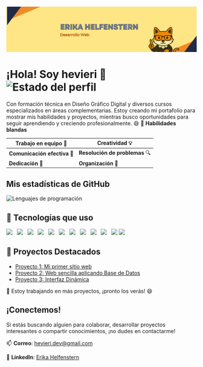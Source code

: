 ![Banner personalizado](https://raw.githubusercontent.com/hevieri/hevieri/main/banner-hevieri.png)



# ¡Hola! Soy hevieri 👋  ![Estado del perfil](https://img.shields.io/badge/Status-Disponible%20para%20nuevos%20proyectos-brightgreen)

Con formación técnica en Diseño Gráfico Digital y diversos cursos especializados en áreas complementarias.
Estoy creando mi portafolio para mostrar mis habilidades y proyectos, mientras busco oportunidades para seguir aprendiendo y creciendo profesionalmente. 😄
🌟 **Habilidades blandas**  

| **Trabajo en equipo** 🤝  | **Creatividad** 💡   |  
|---------------------------|----------------------|  
| **Comunicación efectiva** 💬 | **Resolución de problemas** 🔍 |  
| **Dedicación** 🔧         | **Organización** 📅   |  



## Mis estadísticas de GitHub


![Lenguajes de programación](https://github-readme-stats.vercel.app/api/top-langs/?username=hevieri&langs_count=6&count_private=true&show_icons=true&hide_title=true&layout=compact)

## 🧰 Tecnologías que uso
<p align="left">
  <img src="https://cdn.jsdelivr.net/gh/devicons/devicon/icons/github/github-original.svg" width="40" />&nbsp;&nbsp;
  <img src="https://cdn.jsdelivr.net/gh/devicons/devicon/icons/git/git-original.svg" width="40" />&nbsp;&nbsp; 
  <img src="https://cdn.jsdelivr.net/gh/devicons/devicon/icons/figma/figma-original.svg" width="40" />&nbsp;&nbsp;
  <img src="https://cdn.jsdelivr.net/gh/devicons/devicon/icons/wordpress/wordpress-original.svg" width="40" />&nbsp;&nbsp;
  <img src="https://cdn.jsdelivr.net/gh/devicons/devicon/icons/html5/html5-original.svg" width="40" />&nbsp;&nbsp;
  <img src="https://cdn.jsdelivr.net/gh/devicons/devicon/icons/css3/css3-original.svg" width="40" />&nbsp;&nbsp;
  <img src="https://cdn.jsdelivr.net/gh/devicons/devicon/icons/javascript/javascript-original.svg" width="40" />&nbsp;&nbsp;
  <img src="https://cdn.jsdelivr.net/gh/devicons/devicon/icons/jquery/jquery-original.svg" width="40" />&nbsp;&nbsp;
  <img src="https://cdn.jsdelivr.net/gh/devicons/devicon/icons/bootstrap/bootstrap-original.svg" width="40" />&nbsp;&nbsp;
  <img src="https://cdn.jsdelivr.net/gh/devicons/devicon/icons/php/php-original.svg" width="40" />&nbsp;&nbsp;
  <img src="https://cdn.jsdelivr.net/gh/devicons/devicon/icons/mysql/mysql-original.svg" width="40" />
  <img src="https://img.icons8.com/color/512/vite.png" width="40" />&nbsp;&nbsp;
</p>

</p>


</p>

## 🚀 Proyectos Destacados

- [Proyecto 1: Mi primer sitio web](https://github.com/hevieri/SitioWebMorningstar)
- [Proyecto 2: Web sencilla aplicando Base de Datos](https://github.com/hevieri/MugiwaraWeb)
- [Proyecto 3: Interfaz Dinámica](https://github.com/hevieri/SlotMachine)

🔧 Estoy trabajando en más proyectos, ¡pronto los verás! 😄


## ¡Conectemos!

Si estás buscando alguien para colaborar, desarrollar proyectos interesantes o compartir conocimientos, ¡no dudes en contactarme!

📫 **Correo**: [hevieri.dev@gmail.com](mailto:hevieri.dev@gmail.com)

🔗 **LinkedIn**: [Erika Helfenstern](https://www.linkedin.com/in/erika-helfenstern-89b9a9233/)




<!--
**hevieri/hevieri** is a ✨ _special_ ✨ repository because its `README.md` (this file) appears on your GitHub profile.
![Code Quality](https://img.shields.io/codeclimate/quality/grade/hevieri/readme)

Here are some ideas to get you started:

- 🔭 I’m currently working on ...
- 🌱 I’m currently learning ...
- 👯 I’m looking to collaborate on ...
- 🤔 I’m looking for help with ...
- 💬 Ask me about ...
- 📫 How to reach me: ...
- 😄 Pronouns: ...
- ⚡ Fun fact: ...
-->
